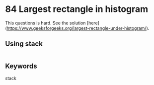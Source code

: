 # 84 Largest rectangle in histogram

This questions is hard. See the solution [here]
(https://www.geeksforgeeks.org/largest-rectangle-under-histogram/).

## Using stack
```python

```

## Keywords
stack
